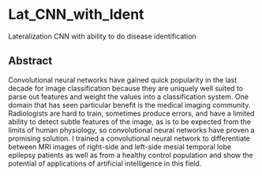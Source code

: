 # Lat_CNN_with_Ident
Lateralization CNN with ability to do disease identification

## Abstract
Convolutional neural networks have gained quick popularity in the last decade for image classification because they are uniquely well suited to parse out features and weight the values into a classification system. One domain that has seen particular benefit is the medical imaging community. Radiologists are hard to train, sometimes produce errors, and have a limited ability to detect subtle features of the image, as is to be expected from the limits of human physiology, so convolutional neural networks have proven a promising solution. I trained a convolutional neural network to differentiate between MRI images of right-side and left-side mesial temporal lobe epilepsy patients as well as from a healthy control population and show the potential of applications of artificial intelligence in this field.